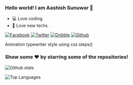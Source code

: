 ### Hello world! I am Aashish Sunuwar 👋
- :computer: Love coding.
- :iphone: Love new techs.

[![Facebook][1.1]][1]
[![Twitter][2.1]][2]
[![Dribble][3.1]][3]
[![Github][4.1]][4]


[1.1]: http://i.imgur.com/fep1WsG.png (facebook icon without padding)
[2.1]: http://i.imgur.com/wWzX9uB.png (twitter icon without padding)
[3.1]: http://i.imgur.com/Vvy3Kru.png (dribbble icon without padding)
[4.1]: http://i.imgur.com/9I6NRUm.png (github icon without padding)


[1]: https://www.facebook.com/spydermyaan
[2]: https://www.twitter.com/ArtistSunuwar
[3]: https://dribbble.com/aashish-sunuwar
[4]: https://www.github.com/aashish-sunuwar

<p class="line-1 anim-typewriter">Animation typewriter style using css steps()</p>


### Show some ❤️ by starring some of the repositories!
![Github stats](https://github-readme-stats.vercel.app/api?username=spydermyaan&show_icons=true&hide_border=true)

![Top Languages](https://github-readme-stats.vercel.app/api/top-langs/?username=spydermyaan&show_icons=true)
